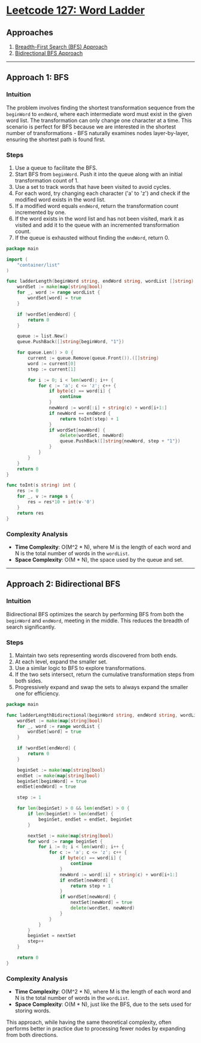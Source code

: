 # [Leetcode 127: Word Ladder](https://leetcode.com/problems/word-ladder/)

## Approaches
1. [Breadth-First Search (BFS) Approach](#approach-1-bfs)
2. [Bidirectional BFS Approach](#approach-2-bidirectional-bfs)

---

## Approach 1: BFS

### Intuition
The problem involves finding the shortest transformation sequence from the `beginWord` to `endWord`, where each intermediate word must exist in the given word list. The transformation can only change one character at a time. This scenario is perfect for BFS because we are interested in the shortest number of transformations - BFS naturally examines nodes layer-by-layer, ensuring the shortest path is found first.

### Steps
1. Use a queue to facilitate the BFS.
2. Start BFS from `beginWord`. Push it into the queue along with an initial transformation count of 1.
3. Use a set to track words that have been visited to avoid cycles.
4. For each word, try changing each character ('a' to 'z') and check if the modified word exists in the word list.
5. If a modified word equals `endWord`, return the transformation count incremented by one.
6. If the word exists in the word list and has not been visited, mark it as visited and add it to the queue with an incremented transformation count.
7. If the queue is exhausted without finding the `endWord`, return 0.

```go
package main

import (
	"container/list"
)

func ladderLength(beginWord string, endWord string, wordList []string) int {
	wordSet := make(map[string]bool)
	for _, word := range wordList {
		wordSet[word] = true
	}

	if !wordSet[endWord] {
		return 0
	}

	queue := list.New()
	queue.PushBack([]string{beginWord, "1"})

	for queue.Len() > 0 {
		current := queue.Remove(queue.Front()).([]string)
		word := current[0]
		step := current[1]

		for i := 0; i < len(word); i++ {
			for c := 'a'; c <= 'z'; c++ {
				if byte(c) == word[i] {
					continue
				}
				newWord := word[:i] + string(c) + word[i+1:]
				if newWord == endWord {
					return toInt(step) + 1
				}
				if wordSet[newWord] {
					delete(wordSet, newWord)
					queue.PushBack([]string{newWord, step + "1"})
				}
			}
		}
	}
	return 0
}

func toInt(s string) int {
	res := 0
	for _, v := range s {
		res = res*10 + int(v-'0')
	}
	return res
}
```

### Complexity Analysis
- **Time Complexity**: O(M^2 * N), where M is the length of each word and N is the total number of words in the `wordList`.
- **Space Complexity**: O(M * N), the space used by the queue and set.

---

## Approach 2: Bidirectional BFS

### Intuition
Bidirectional BFS optimizes the search by performing BFS from both the `beginWord` and `endWord`, meeting in the middle. This reduces the breadth of search significantly.

### Steps
1. Maintain two sets representing words discovered from both ends.
2. At each level, expand the smaller set.
3. Use a similar logic to BFS to explore transformations.
4. If the two sets intersect, return the cumulative transformation steps from both sides.
5. Progressively expand and swap the sets to always expand the smaller one for efficiency.

```go
package main

func ladderLengthBidirectional(beginWord string, endWord string, wordList []string) int {
	wordSet := make(map[string]bool)
	for _, word := range wordList {
		wordSet[word] = true
	}

	if !wordSet[endWord] {
		return 0
	}

	beginSet := make(map[string]bool)
	endSet := make(map[string]bool)
	beginSet[beginWord] = true
	endSet[endWord] = true

	step := 1

	for len(beginSet) > 0 && len(endSet) > 0 {
		if len(beginSet) > len(endSet) {
			beginSet, endSet = endSet, beginSet
		}

		nextSet := make(map[string]bool)
		for word := range beginSet {
			for i := 0; i < len(word); i++ {
				for c := 'a'; c <= 'z'; c++ {
					if byte(c) == word[i] {
						continue
					}
					newWord := word[:i] + string(c) + word[i+1:]
					if endSet[newWord] {
						return step + 1
					}
					if wordSet[newWord] {
						nextSet[newWord] = true
						delete(wordSet, newWord)
					}
				}
			}
		}
		beginSet = nextSet
		step++
	}

	return 0
}
```

### Complexity Analysis
- **Time Complexity**: O(M^2 * N), where M is the length of each word and N is the total number of words in the `wordList`.
- **Space Complexity**: O(M * N), just like the BFS, due to the sets used for storing words.

This approach, while having the same theoretical complexity, often performs better in practice due to processing fewer nodes by expanding from both directions.

